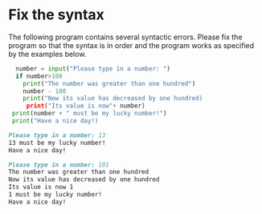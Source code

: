 
# Fix the syntax

The following program contains several syntactic errors. Please fix the program so that the syntax is in order and the program works as specified by the examples below.

```python
  number = input("Please type in a number: ")
  if number>100
    print("The number was greater than one hundred")
    number - 100
    print("Now its value has decreased by one hundred)
     print("Its value is now"+ number)
 print(number + " must be my lucky number!")
 print("Have a nice day!)
```

```markdown
Please type in a number: 13
13 must be my lucky number!
Have a nice day!
```

```markdown
Please type in a number: 101
The number was greater than one hundred
Now its value has decreased by one hundred
Its value is now 1
1 must be my lucky number!
Have a nice day!
```

